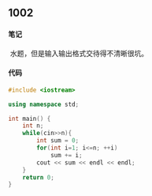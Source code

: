## 1002

#### 笔记

​		水题，但是输入输出格式交待得不清晰很坑。

#### 代码

```c++
#include <iostream>

using namespace std;

int main() {
    int n;
    while(cin>>n){
        int sum = 0;
        for(int i=1; i<=n; ++i)
            sum += i;
        cout << sum << endl << endl;
    }
    return 0;
}
```

